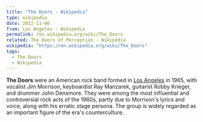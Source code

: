 ```yaml
---
title: "The Doors - Wikipedia"
type: wikipedia
date: 2022-11-06
from: Los Angeles - Wikipedia
permalink: /en.wikipedia.org/wiki/The_Doors
related: The Doors of Perception - Wikipedia
wikipedia: "https://en.wikipedia.org/wiki/The_Doors"
tags:
  - The Doors
  - Wikipedia
---
```

**The Doors** were an American rock band formed in [Los Angeles](/en.wikipedia.org/wiki/Los_Angeles) in 1965, with vocalist Jim Morrison, keyboardist Ray Manzarek, guitarist Robby Krieger, and drummer John Densmore. They were among the most influential and controversial rock acts of the 1960s, partly due to Morrison's lyrics and voice, along with his erratic stage persona. The group is widely regarded as an important figure of the era's counterculture.